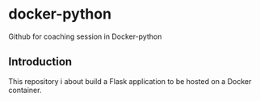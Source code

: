 # docker-python
Github for coaching session in Docker-python

## Introduction

This repository i about build a Flask application to be hosted on a Docker container.

